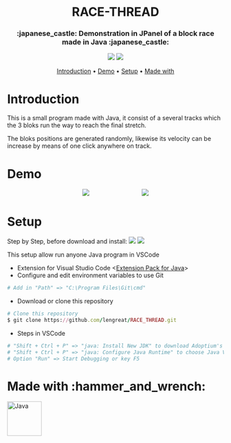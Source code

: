 <h1 id="title" align="center">RACE-THREAD</h1>

<h3 align="center"> :japanese_castle: Demonstration in JPanel of a block race made in Java :japanese_castle: </h3>
<p align="center">
  <a href="#title"><img src="https://forthebadge.com/images/badges/made-with-java.svg"></a>
  <a href="#title"><img src="https://forthebadge.com/images/badges/it-works-why.svg"></a>
</p>


<p align="center">
  <a href="#introduction">Introduction</a> •
  <a href="#demo">Demo</a> •
  <a href="#setup">Setup</a> •
  <a href="#made_with">Made with</a> 
</p>

<h1 id="introduction">Introduction</h1>
This is a small program made with Java, it consist of a several tracks which the 3 bloks run the way to reach the final stretch.

The bloks positions are generated randomly, likewise its velocity can be increase by means of one click anywhere on track.

<h1 id="demo">Demo</h1>
<p align="center">
  <img src="https://user-images.githubusercontent.com/99779642/202403869-aa9e9b40-0107-4185-844f-0af4d5d87804.gif" "> &nbsp &nbsp &nbsp &nbsp &nbsp &nbsp &nbsp &nbsp &nbsp &nbsp &nbsp &nbsp &nbsp &nbsp &nbsp <img src="https://user-images.githubusercontent.com/99779642/202403935-d8681b25-c9fb-424c-bb61-847c1969e8ca.gif" style="max-width:100%;width:auto;height:auto;">
</p>

<h1 id="setup">Setup</h1>


Step by Step, before download and install:  <a href="https://code.visualstudio.com/"><img src="https://img.shields.io/badge/Visual Studio Code-green.svg?&style=flat&logo=visual-studio-code&logoColor=white"></a>
<a href="https://git-scm.com/downloads"><img src="https://img.shields.io/badge/GIT-blue.svg?&style=flat&logo=git&logoColor=white"></a>
  
  This setup allow run anyone Java program in VSCode


* Extension for Visual Studio Code <<a href="https://marketplace.visualstudio.com/items?itemName=vscjava.vscode-java-pack">Extension Pack for Java</a>>
* Configure and edit environment variables to use Git
```ruby
# Add in "Path" => "C:\Program Files\Git\cmd"
```
* Download or clone this repository
```ruby
# Clone this repository
$ git clone https://github.com/lengreat/RACE_THREAD.git
```
* Steps in VSCode
```ruby
# "Shift + Ctrl + P" => "java: Install New JDK" to download Adoptium's Temurin Version 8 (LTS)
# "Shift + Ctrl + P" => "java: Configure Java Runtime" to choose Java Version 8
# Option "Run" => Start Debugging or key F5
```


<h1 id="made_with">Made with :hammer_and_wrench:</h1>

<a href="https://www.java.com/es/" target="_blank" rel="noreferrer"> <img src="https://www.svgrepo.com/show/303388/java-4-logo.svg" alt="Java" width="80" height="80"/> </a>


